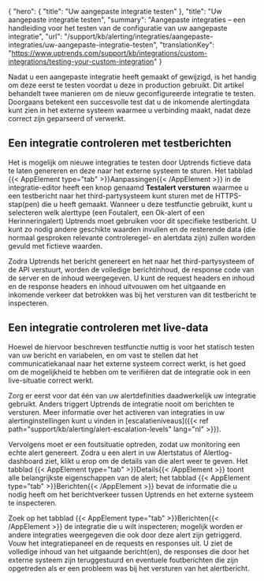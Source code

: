 {
  "hero": {
    "title": "Uw aangepaste integratie testen"
  },
  "title": "Uw aangepaste integratie testen",
  "summary": "Aangepaste integraties – een handleiding voor het testen van de configuratie van uw aangepaste integratie",
  "url": "/support/kb/alerting/integraties/aangepaste-integraties/uw-aangepaste-integratie-testen",
  "translationKey": "https://www.uptrends.com/support/kb/integrations/custom-integrations/testing-your-custom-integration" 
}

Nadat u een aangepaste integratie heeft gemaakt of gewijzigd, is het handig om deze eerst te testen voordat u deze in production gebruikt. Dit artikel behandelt twee manieren om de nieuw geconfigureerde integratie te testen. Doorgaans betekent een succesvolle test dat u de inkomende alertingdata kunt zien in het externe systeem waarmee u verbinding maakt, nadat deze correct zijn geparseerd of verwerkt.

## Een integratie controleren met testberichten

Het is mogelijk om nieuwe integraties te testen door Uptrends fictieve data te laten genereren en deze naar het externe systeem te sturen. Het tabblad {{< AppElement type="tab" >}}Aanpassingen{{< /AppElement >}} in de integratie-editor heeft een knop genaamd **Testalert versturen** waarmee u een testbericht naar het third-partysysteem kunt sturen met de HTTPS-stap(pen) die u heeft gemaakt. Wanneer u deze testfunctie gebruikt, kunt u selecteren welk alerttype (een Foutalert, een Ok-alert of een Herinneringalert) Uptrends moet gebruiken voor dit specifieke testbericht. U kunt zo nodig andere geschikte waarden invullen en de resterende data (die normaal gesproken relevante controleregel- en alertdata zijn) zullen worden gevuld met fictieve waarden.

Zodra Uptrends het bericht genereert en het naar het third-partysysteem of de API verstuurt, worden de volledige berichtinhoud, de response code van de server en de inhoud weergegeven. U kunt de request headers en inhoud en de response headers en inhoud uitvouwen om het uitgaande en inkomende verkeer dat betrokken was bij het versturen van dit testbericht te inspecteren. 

## Een integratie controleren met live-data

Hoewel de hiervoor beschreven testfunctie nuttig is voor het statisch testen van uw bericht en variabelen, en om vast te stellen dat het communicatiekanaal naar het externe systeem correct werkt, is het goed om de mogelijkheid te hebben om te verifiëren dat de integratie ook in een live-situatie correct werkt.  
  
Zorg er eerst voor dat één van uw alertdefinities daadwerkelijk uw integratie gebruikt. Anders triggert Uptrends de integratie nooit om berichten te versturen. Meer informatie over het activeren van integraties in uw alertinginstellingen kunt u vinden in [escalatieniveaus]({{< ref path="support/kb/alerting/alert-escalation-levels" lang="nl" >}}).  
  
Vervolgens moet er een foutsituatie optreden, zodat uw monitoring een echte alert genereert. Zodra u een alert in uw Alertstatus of Alertlog-dashboard ziet, klikt u erop om de details van die alert weer te geven. Het tabblad {{< AppElement type="tab" >}}Details{{< /AppElement >}} toont alle belangrijkste eigenschappen van de alert; het tabblad {{< AppElement type="tab" >}}Berichten{{< /AppElement >}} bevat de informatie die u nodig heeft om het berichtverkeer tussen Uptrends en het externe systeem te inspecteren.  
  
Zoek op het tabblad {{< AppElement type="tab" >}}Berichten{{< /AppElement >}} de integratie die u wilt inspecteren; mogelijk worden er andere integraties weergegeven die ook door deze alert zijn getriggerd. Vouw het integratiepaneel en de requests en responses uit. U ziet de volledige inhoud van het uitgaande bericht(en), de responses die door het externe systeem zijn teruggestuurd en eventuele foutberichten die zijn opgetreden als er een probleem was bij het versturen van het alertbericht.
